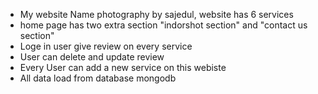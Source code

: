* My website Name photography by sajedul, website has 6 services
* home page has two extra section "indorshot section" and "contact us section"
* Loge in user give review on every service
* User can delete and update review
* Every User can add a new service on this webiste
* All data load from database mongodb
